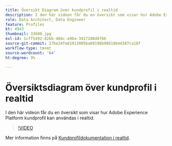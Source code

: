 ```yaml
---
title: Översikt Diagram över kundprofil i realtid
description: I den här videon får du en översikt som visar hur Adobe Experience Platform kundprofil kan användas i realtid.
role: Data Architect, Data Engineer
feature: Profiles
kt: 4943
thumbnail: 33600.jpg
exl-id: 1cff5492-82bb-484c-a96a-3417288d4766
source-git-commit: 17be24fe619139056a69190b98610644387ca18f
workflow-type: tm+mt
source-wordcount: '64'
ht-degree: 9%

---
```


# Översiktsdiagram över kundprofil i realtid

I den här videon får du en översikt som visar hur Adobe Experience Platform kundprofil kan användas i realtid.

>[!VIDEO](https://video.tv.adobe.com/v/33600?quality=12&learn=on)

Mer information finns på [Kundprofildokumentation i realtid](https://experienceleague.adobe.com/docs/experience-platform/profile/home.html?lang=sv).

